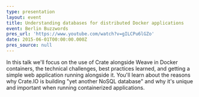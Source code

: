 ```yaml
---
type: presentation
layout: event
title: Understanding databases for distributed Docker applications
event: Berlin Buzzwords
pres_url: 'https://www.youtube.com/watch?v=gILCPu6lGZo'
date: 2015-06-01T00:00:00.000Z
pres_source: null
---
```


In this talk we'll focus on the use of Crate alongside Weave in Docker containers, the technical challenges, best practices learned, and getting a simple web application running alongside it. You'll learn about the reasons why Crate.IO is building "yet another NoSQL database" and why it's unique and important when running containerized applications.
